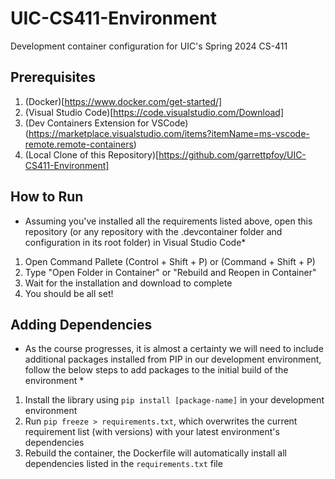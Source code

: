 # UIC-CS411-Environment
Development container configuration for UIC's Spring 2024 CS-411

## Prerequisites
1. (Docker)[https://www.docker.com/get-started/]
2. (Visual Studio Code)[https://code.visualstudio.com/Download]
3. (Dev Containers Extension for VSCode)(https://marketplace.visualstudio.com/items?itemName=ms-vscode-remote.remote-containers)
4. (Local Clone of this Repository)[https://github.com/garrettpfoy/UIC-CS411-Environment]

## How to Run
* Assuming you've installed all the requirements listed above, open this repository (or any repository with the .devcontainer folder and configuration in its root folder) in Visual Studio Code*

1. Open Command Pallete (Control + Shift + P) or (Command + Shift + P)
2. Type "Open Folder in Container" or "Rebuild and Reopen in Container"
3. Wait for the installation and download to complete
4. You should be all set!

## Adding Dependencies
* As the course progresses, it is almost a certainty we will need to include additional packages installed from PIP in our development environment, follow the below steps to add packages to the initial build of the environment *

1. Install the library using `pip install [package-name]` in your development environment
2. Run `pip freeze > requirements.txt`, which overwrites the current requirement list (with versions) with your latest environment's dependencies
3. Rebuild the container, the Dockerfile will automatically install all dependencies listed in the `requirements.txt` file
